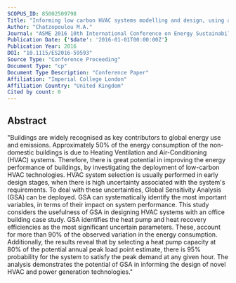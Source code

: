 ```yaml
---
SCOPUS_ID: 85002509798
Title: "Informing low carbon HVAC systems modelling and design, using a global sensitivity analysis framework"
Author: "Chatzopoulou M.A."
Journal: "ASME 2016 10th International Conference on Energy Sustainability, ES 2016, collocated with the ASME 2016 Power Conference and the ASME 2016 14th International Conference on Fuel Cell Science, Engineering and Technology"
Publication Date: {'$date': '2016-01-01T00:00:00Z'}
Publication Year: 2016
DOI: "10.1115/ES2016-59593"
Source Type: "Conference Proceeding"
Document Type: "cp"
Document Type Description: "Conference Paper"
Affiliation: "Imperial College London"
Affiliation Country: "United Kingdom"
Cited by count: 0
---
```


## Abstract
"Buildings are widely recognised as key contributors to global energy use and emissions. Approximately 50% of the energy consumption of the non-domestic buildings is due to Heating Ventilation and Air-Conditioning (HVAC) systems. Therefore, there is great potential in improving the energy performance of buildings, by investigating the deployment of low-carbon HVAC technologies. HVAC system selection is usually performed in early design stages, when there is high uncertainty associated with the system's requirements. To deal with these uncertainties, Global Sensitivity Analysis (GSA) can be deployed. GSA can systematically identify the most important variables, in terms of their impact on system performance. This study considers the usefulness of GSA in designing HVAC systems with an office building case study. GSA identifies the heat pump and heat recovery efficiencies as the most significant uncertain parameters. These, account for more than 90% of the observed variation in the energy consumption. Additionally, the results reveal that by selecting a heat pump capacity at 80% of the potential annual peak load point estimate, there is 95% probability for the system to satisfy the peak demand at any given hour. The analysis demonstrates the potential of GSA in informing the design of novel HVAC and power generation technologies."
